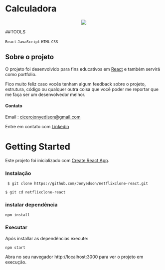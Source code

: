 # Calculadora

<p align="center">
  <img  src="public/calculadora-react.gif"
</p>

  ##TOOLS
  
  `React` `JavaScript` `HTML` `CSS`
  
  ## Sobre o projeto
  O projeto foi desenvolvido para fins educativos em [React](https://pt-br.reactjs.org/) e também servirá como portfolio.
  
  
  Fico muito feliz caso vocês tenham algum feedback sobre o projeto, estrutura, código ou qualquer outra coisa que você poder me reportar que me faça ser um desenvolvedor melhor.
  
  #### Contato
  
  Email : cicerojonyedison@gmail.com
  
  Entre em contato com [Linkedin](https://www.linkedin.com/in/cicero-jonyedson-896088160/)
  # Getting Started
  
  Este projeto foi inicializado com [Create React App](https://github.com/facebook/create-react-app).
  
  ### Instalação 
  
  ` 
  $ git clone https://github.com/Jonyedson/netflixclone-react.git 
  `
  
  `
  $ git cd netflixclone-react
  `
  
  ### instalar dependência
  
  `
  npm install
  `
 
  ### Executar
  
  Após installar as dependências execute:
  
  `
  npm start
  `
  
  Abra no seu navegador http://localhost:3000 para ver o projeto em execução.
